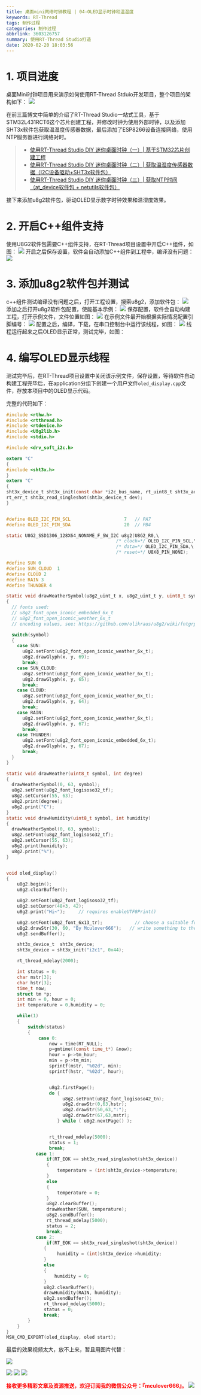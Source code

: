 ```yaml
---
title: 桌面mini网络时钟教程 | 04-OLED显示时钟和温湿度
keywords: RT-Thread
tags: 制作过程
categories: 制作过程
abbrlink: 3603126757
summary: 使用RT-Thread Studio打造
date: 2020-02-20 18:03:56
---
```


# 1. 项目进度
桌面Mini时钟项目用来演示如何使用RT-Thread Stduio开发项目，整个项目的架构如下：
![](https://img-blog.csdnimg.cn/2020020311120887.png#pic_center) 

在前三篇博文中简单的介绍了RT-Thread Studio一站式工具，基于STM32L431RCT6这个芯片创建工程，并修改时钟为使用外部时钟，以及添加SHT3x软件包获取温湿度传感器数据，最后添加了ESP8266设备连接网络，使用NTP服务器进行网络对时。

> - [使用RT-Thread Studio DIY 迷你桌面时钟（一）| 基于STM32芯片创建工程](https://blog.csdn.net/Mculover666/article/details/104146623)
>- [使用RT-Thread Studio DIY 迷你桌面时钟（二）| 获取温湿度传感器数据（I2C设备驱动+SHT3x软件包）](https://mculover666.blog.csdn.net/article/details/104153715)
>- [使用RT-Thread Studio DIY 迷你桌面时钟（三）| 获取NTP时间（at_device软件包 + netutils软件包）](https://mculover666.blog.csdn.net/article/details/104418075)

接下来添加u8g2软件包，驱动OLED显示数字时钟效果和温湿度效果。

# 2. 开启C++组件支持
使用U8G2软件包需要C++组件支持，在RT-Thread项目设置中开启C++组件，如图：
![](https://img-blog.csdnimg.cn/20200221091817570.png)
开启之后保存设置，软件会自动添加C++组件到工程中，编译没有问题：
![](https://img-blog.csdnimg.cn/20200221094621580.png)
# 3. 添加u8g2软件包并测试
c++组件测试编译没有问题之后，打开工程设置，搜索u8g2，添加软件包：
![](https://img-blog.csdnimg.cn/20200221094721981.png)
添加之后打开u8g2软件包配置，使能基本示例：
![](https://img-blog.csdnimg.cn/20200221094848273.png)
保存配置，软件会自动构建工程，打开示例文件，文件位置如图：
![](https://img-blog.csdnimg.cn/20200221095017406.png)
在示例文件最开始根据实际情况配置引脚编号：
![](https://img-blog.csdnimg.cn/20200221095216644.png)
配置之后，编译，下载，在串口控制台中运行该线程，如图：
![](https://img-blog.csdnimg.cn/20200221095426701.png)
线程运行起来之后OLED显示正常，测试完毕，如图：




# 4. 编写OLED显示线程
测试完毕后，在RT-Thread项目设置中关闭该示例文件，保存设置，等待软件自动构建工程完毕后，在application分组下创建一个用户文件`oled_display.cpp`文件，存放本项目中的OLED显示代码。

完整的代码如下：
```c
#include <rthw.h>
#include <rtthread.h>
#include <rtdevice.h>
#include <U8g2lib.h>
#include <stdio.h>

#include <drv_soft_i2c.h>

extern "C"
{
#include <sht3x.h>
}
extern "C"
{
sht3x_device_t sht3x_init(const char *i2c_bus_name, rt_uint8_t sht3x_addr);
rt_err_t sht3x_read_singleshot(sht3x_device_t dev);
}


#define OLED_I2C_PIN_SCL                    7   // PA7
#define OLED_I2C_PIN_SDA                    20  // PB4

static U8G2_SSD1306_128X64_NONAME_F_SW_I2C u8g2(U8G2_R0,\
                                         /* clock=*/ OLED_I2C_PIN_SCL,\
                                         /* data=*/ OLED_I2C_PIN_SDA,\
                                         /* reset=*/ U8X8_PIN_NONE);

#define SUN 0
#define SUN_CLOUD  1
#define CLOUD 2
#define RAIN 3
#define THUNDER 4

static void drawWeatherSymbol(u8g2_uint_t x, u8g2_uint_t y, uint8_t symbol)
{
  // fonts used:
  // u8g2_font_open_iconic_embedded_6x_t
  // u8g2_font_open_iconic_weather_6x_t
  // encoding values, see: https://github.com/olikraus/u8g2/wiki/fntgrpiconic

  switch(symbol)
  {
    case SUN:
      u8g2.setFont(u8g2_font_open_iconic_weather_6x_t);
      u8g2.drawGlyph(x, y, 69);
      break;
    case SUN_CLOUD:
      u8g2.setFont(u8g2_font_open_iconic_weather_6x_t);
      u8g2.drawGlyph(x, y, 65);
      break;
    case CLOUD:
      u8g2.setFont(u8g2_font_open_iconic_weather_6x_t);
      u8g2.drawGlyph(x, y, 64);
      break;
    case RAIN:
      u8g2.setFont(u8g2_font_open_iconic_weather_6x_t);
      u8g2.drawGlyph(x, y, 67);
      break;
    case THUNDER:
      u8g2.setFont(u8g2_font_open_iconic_embedded_6x_t);
      u8g2.drawGlyph(x, y, 67);
      break;
  }
}

static void drawWeather(uint8_t symbol, int degree)
{
  drawWeatherSymbol(0, 63, symbol);
  u8g2.setFont(u8g2_font_logisoso32_tf);
  u8g2.setCursor(55, 63);
  u8g2.print(degree);
  u8g2.print("C");
}
static void drawHumidity(uint8_t symbol, int humidity)
{
  drawWeatherSymbol(0, 63, symbol);
  u8g2.setFont(u8g2_font_logisoso32_tf);
  u8g2.setCursor(55, 63);
  u8g2.print(humidity);
  u8g2.print("%");
}


void oled_display()
{
    u8g2.begin();
    u8g2.clearBuffer();

    u8g2.setFont(u8g2_font_logisoso32_tf);
    u8g2.setCursor(48+3, 42);
    u8g2.print("Hi~");     // requires enableUTF8Print()

    u8g2.setFont(u8g2_font_6x13_tr);            // choose a suitable font
    u8g2.drawStr(30, 60, "By Mculover666");   // write something to the internal memory
    u8g2.sendBuffer();

    sht3x_device_t  sht3x_device;
    sht3x_device = sht3x_init("i2c1", 0x44);

    rt_thread_mdelay(2000);

    int status = 0;
    char mstr[3];
    char hstr[3];
    time_t now;
    struct tm *p;
    int min = 0, hour = 0;
    int temperature = 0,humidity = 0;

    while(1)
    {
        switch(status)
        {
            case 0:
                now = time(RT_NULL);
                p=gmtime((const time_t*) &now);
                hour = p->tm_hour;
                min = p->tm_min;
                sprintf(mstr, "%02d", min);
                sprintf(hstr, "%02d", hour);


                u8g2.firstPage();
                do {
                     u8g2.setFont(u8g2_font_logisoso42_tn);
                     u8g2.drawStr(0,63,hstr);
                     u8g2.drawStr(50,63,":");
                     u8g2.drawStr(67,63,mstr);
                   } while ( u8g2.nextPage() );


                rt_thread_mdelay(5000);
                status = 1;
                break;
           case 1:
               if(RT_EOK == sht3x_read_singleshot(sht3x_device))
               {
                   temperature = (int)sht3x_device->temperature;
               }
               else
               {
                   temperature = 0;
               }
               u8g2.clearBuffer();
               drawWeather(SUN, temperature);
               u8g2.sendBuffer();
               rt_thread_mdelay(5000);
               status = 2;
               break;
           case 2:
               if(RT_EOK == sht3x_read_singleshot(sht3x_device))
              {
                   humidity = (int)sht3x_device->humidity;
              }
              else
              {
                  humidity = 0;
              }
              u8g2.clearBuffer();
              drawHumidity(RAIN, humidity);
              u8g2.sendBuffer();
              rt_thread_mdelay(5000);
              status = 0;
              break;
        }
    }
}
MSH_CMD_EXPORT(oled_display, oled start);
```
最后的效果视频太大，放不上来，暂且用图片代替：

![](https://img-blog.csdnimg.cn/20200221142507452.png)

![](https://img-blog.csdnimg.cn/20200221142521218.png)
![](https://img-blog.csdnimg.cn/20200221142539777.png)
![](https://img-blog.csdnimg.cn/20200221142557580.png)

<font color="red">**接收更多精彩文章及资源推送，欢迎订阅我的微信公众号：『mculover666』。**</font>
![](https://img-blog.csdnimg.cn/20200202092055136.png)




